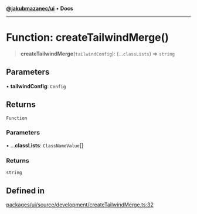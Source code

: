 [**@jakubmazanec/ui**](../README.md) • **Docs**

---

# Function: createTailwindMerge()

> **createTailwindMerge**(`tailwindConfig`): (...`classLists`) => `string`

## Parameters

• **tailwindConfig**: `Config`

## Returns

`Function`

### Parameters

• ...**classLists**: `ClassNameValue`[]

### Returns

`string`

## Defined in

[packages/ui/source/development/createTailwindMerge.ts:32](https://github.com/jakubmazanec/tools/blob/043f017b24789eba8a7eb285e0e1042ac4eaaeea/packages/ui/source/development/createTailwindMerge.ts#L32)
